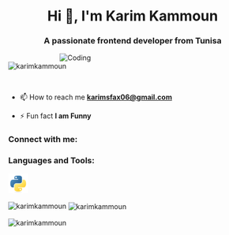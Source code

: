 <h1 align="center">Hi 👋, I'm Karim Kammoun</h1>
<h3 align="center">A passionate frontend developer from Tunisa</h3>
<img align="right" alt="Coding" width="400" src="[https://raw.githubusercontent.com/TheDudeThatCode/TheDudeThatCode/master/Assets/Developer.gif](https://camo.githubusercontent.com/a4c584bce1c41271485d28f92aaf9f581b3c88b68ca723b6edfd58b4ba988c2b/68747470733a2f2f63646e2e6472696262626c652e636f6d2f75736572732f313138373833362f73637265656e73686f74732f363533393432392f70726f6772616d65722e676966)")

<p align="left"> <img src="https://komarev.com/ghpvc/?username=karimkammoun&label=Profile%20views&color=0e75b6&style=flat" alt="karimkammoun" /> </p>

<p align="left"> <a href="https://twitter.com/" target="blank"><img src="https://img.shields.io/twitter/follow/?logo=twitter&style=for-the-badge" alt="" /></a> </p>

- 📫 How to reach me **karimsfax06@gmail.com**

- ⚡ Fun fact **I am Funny**

<h3 align="left">Connect with me:</h3>
<p align="left">
</p>

<h3 align="left">Languages and Tools:</h3>
<p align="left"> <a href="https://www.python.org" target="_blank" rel="noreferrer"> <img src="https://raw.githubusercontent.com/devicons/devicon/master/icons/python/python-original.svg" alt="python" width="40" height="40"/> </a> </p>

<p><img align="left" src="https://github-readme-stats.vercel.app/api/top-langs?username=karimkammoun&show_icons=true&locale=en&layout=compact" alt="karimkammoun" /></p>

<p>&nbsp;<img align="center" src="https://github-readme-stats.vercel.app/api?username=karimkammoun&show_icons=true&locale=en" alt="karimkammoun" /></p>

<p><img align="center" src="https://github-readme-streak-stats.herokuapp.com/?user=karimkammoun&" alt="karimkammoun" /></p>

